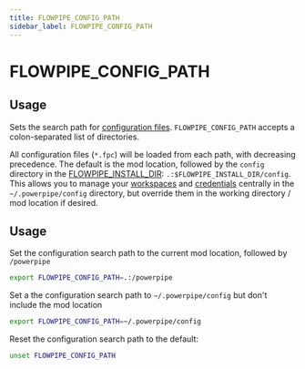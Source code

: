 ```yaml
---
title: FLOWPIPE_CONFIG_PATH
sidebar_label: FLOWPIPE_CONFIG_PATH
---
```


# FLOWPIPE_CONFIG_PATH

## Usage 

 Sets the search path for [configuration files](/docs/reference/config-files/index).  `FLOWPIPE_CONFIG_PATH` accepts a colon-separated list of directories.  
 
 All configuration files (`*.fpc`) will be loaded from each path, with decreasing precedence.  The default is the mod location, followed by the `config` directory in the [FLOWPIPE_INSTALL_DIR](/docs/reference/env-vars/powerpipe_install_dir): `.:$FLOWPIPE_INSTALL_DIR/config`.  This allows you to manage your [workspaces](/docs/reference/config-files/workspace) and [credentials](/docs/reference/config-files/credential/index) centrally in the `~/.powerpipe/config` directory, but override them in the working directory / mod location if desired.


## Usage

Set the configuration search path to the current mod location, followed by `/powerpipe`
```bash
export FLOWPIPE_CONFIG_PATH=.:/powerpipe
```

Set a the configuration search path to `~/.powerpipe/config` but don't include the mod location
```bash
export FLOWPIPE_CONFIG_PATH=~/.powerpipe/config
```

Reset the configuration search path to the default:
```bash
unset FLOWPIPE_CONFIG_PATH
```